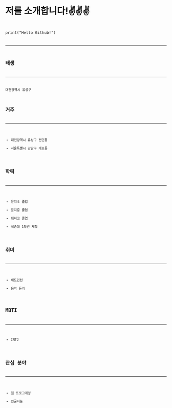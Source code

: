 # 저를 소개합니다!✌✌✌

<code>
print("Hello Github!")
<code>
  
-------------------
  
##  태생
----------
대전광역시 유성구
  
## 거주
----------
- 대전광역시 유성구 전민동
- 서울특별시 강남구 개포동

## 학력
---------
- 문지초 졸업    
- 문지중 졸업     
- 대덕고 졸업    
- 세종대 1학년 재학

## 취미
----------
- 배드민턴    
- 음악 듣기

## MBTI
----------
- INTJ

## 관심 분야
---------
- 웹 프로그래밍      
- 인공지능
